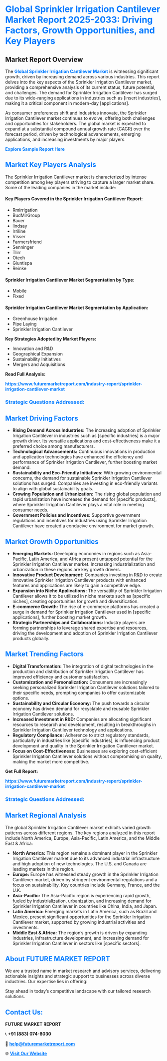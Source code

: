 <h1 style="color: #007BFF;">Global Sprinkler Irrigation Cantilever Market Report 2025-2033: Driving Factors, Growth Opportunities, and Key Players</h1>

<section id="overview">
<h2>Market Report Overview</h2>
<p>The <a href="https://www.futuremarketreport.com/industry-report/sprinkler-irrigation-cantilever-market" style="color: #007BFF; text-decoration: none;"><strong>Global Sprinkler Irrigation Cantilever Market</strong></a> is witnessing significant growth, driven by increasing demand across various industries. This report delves into the key aspects of the Sprinkler Irrigation Cantilever market, providing a comprehensive analysis of its current status, future potential, and challenges. The demand for Sprinkler Irrigation Cantilever has surged due to its wide-ranging applications in industries such as [insert industries], making it a critical component in modern-day [applications].</p>
<p>As consumer preferences shift and industries innovate, the Sprinkler Irrigation Cantilever market continues to evolve, offering both challenges and opportunities for stakeholders. The global market is expected to expand at a substantial compound annual growth rate (CAGR) over the forecast period, driven by technological advancements, emerging applications, and increasing investments by major players.</p>
</section>

<section id="overview">
<p><a href="https://www.futuremarketreport.com/request-sample/reportId=116518" style="color: #007BFF; text-decoration: none;"><strong>Explore Sample Report Here</strong></a></p>
</section>

<section id="key-players">
<h2 style="color: #007BFF;">Market Key Players Analysis</h2>
<p>The Sprinkler Irrigation Cantilever market is characterized by intense competition among key players striving to capture a larger market share. Some of the leading companies in the market include:</p>
<h4>Key Players Covered in the Sprinkler Irrigation Cantilever Report:</h4>
<ul><li>Rmirrigation</li><li>BudMirGroup</li><li>Bauer</li><li>lindsay</li><li>Irriline</li><li>Visser</li><li>Farmersfriend</li><li>Senninger</li><li>Tlirr</li><li>Otech</li><li>Giuntispa</li><li>Reinke</li></ul>
<h4>Sprinkler Irrigation Cantilever Market Segmentation by Type:</h4>
<ul><li>Mobile</li><li>Fixed</li></ul>

<h4>Sprinkler Irrigation Cantilever Market Segmentation by Application:</h4>
<ul><li>Greenhouse Irrigation</li><li>Pipe Laying</li><li>Sprinkler Irrigation Cantilever</li></ul>
<p><strong>Key Strategies Adopted by Market Players:</strong></p>
<ul>
<li>Innovation and R&D</li>
<li>Geographical Expansion</li>
<li>Sustainability Initiatives</li>
<li>Mergers and Acquisitions</li>
</ul>
</section>

<section>
<p><strong>Read Full Analysis: </strong></p><a href="https://www.futuremarketreport.com/industry-report/sprinkler-irrigation-cantilever-market" style="color: #007BFF; text-decoration: none;"><strong>https://www.futuremarketreport.com/industry-report/sprinkler-irrigation-cantilever-market</strong></a>
<h3 style="color: #007BFF;">Strategic Questions Addressed:</h3>
</section>

<section id="driving-factors">
<h2 style="color: #007BFF;">Market Driving Factors</h2>
<ul>
<li><strong>Rising Demand Across Industries:</strong> The increasing adoption of Sprinkler Irrigation Cantilever in industries such as [specific industries] is a major growth driver. Its versatile applications and cost-effectiveness make it a preferred choice among manufacturers.</li>
<li><strong>Technological Advancements:</strong> Continuous innovations in production and application technologies have enhanced the efficiency and performance of Sprinkler Irrigation Cantilever, further boosting market demand.</li>
<li><strong>Sustainability and Eco-Friendly Initiatives:</strong> With growing environmental concerns, the demand for sustainable Sprinkler Irrigation Cantilever solutions has surged. Companies are investing in eco-friendly variants to align with global sustainability goals.</li>
<li><strong>Growing Population and Urbanization:</strong> The rising global population and rapid urbanization have increased the demand for [specific products], where Sprinkler Irrigation Cantilever plays a vital role in meeting consumer needs.</li>
<li><strong>Government Policies and Incentives:</strong> Supportive government regulations and incentives for industries using Sprinkler Irrigation Cantilever have created a conducive environment for market growth.</li>
</ul>
</section>

<section id="growth-opportunities">
<h2 style="color: #007BFF;">Market Growth Opportunities</h2>
<ul>
<li><strong>Emerging Markets:</strong> Developing economies in regions such as Asia-Pacific, Latin America, and Africa present untapped potential for the Sprinkler Irrigation Cantilever market. Increasing industrialization and urbanization in these regions are key growth drivers.</li>
<li><strong>Innovative Product Development:</strong> Companies investing in R&D to create innovative Sprinkler Irrigation Cantilever products with enhanced features and applications are likely to gain a competitive edge.</li>
<li><strong>Expansion into Niche Applications:</strong> The versatility of Sprinkler Irrigation Cantilever allows it to be utilized in niche markets such as [specific niches], creating opportunities for growth and diversification.</li>
<li><strong>E-commerce Growth:</strong> The rise of e-commerce platforms has created a surge in demand for Sprinkler Irrigation Cantilever used in [specific applications], further boosting market growth.</li>
<li><strong>Strategic Partnerships and Collaborations:</strong> Industry players are forming partnerships to leverage shared expertise and resources, driving the development and adoption of Sprinkler Irrigation Cantilever products globally.</li>
</ul>
</section>

<section id="trending-factors">
<h2 style="color: #007BFF;">Market Trending Factors</h2>
<ul>
<li><strong>Digital Transformation:</strong> The integration of digital technologies in the production and distribution of Sprinkler Irrigation Cantilever has improved efficiency and customer satisfaction.</li>
<li><strong>Customization and Personalization:</strong> Consumers are increasingly seeking personalized Sprinkler Irrigation Cantilever solutions tailored to their specific needs, prompting companies to offer customizable options.</li>
<li><strong>Sustainability and Circular Economy:</strong> The push towards a circular economy has driven demand for recyclable and reusable Sprinkler Irrigation Cantilever solutions.</li>
<li><strong>Increased Investment in R&D:</strong> Companies are allocating significant resources to research and development, resulting in breakthroughs in Sprinkler Irrigation Cantilever technology and applications.</li>
<li><strong>Regulatory Compliance:</strong> Adherence to strict regulatory standards, particularly in industries like [specific industries], is influencing product development and quality in the Sprinkler Irrigation Cantilever market.</li>
<li><strong>Focus on Cost-Effectiveness:</strong> Businesses are exploring cost-efficient Sprinkler Irrigation Cantilever solutions without compromising on quality, making the market more competitive.</li>
</ul>
</section>

<section>
<p><strong>Get Full Report: </strong></p><a href="https://www.futuremarketreport.com/industry-report/sprinkler-irrigation-cantilever-market" style="color: #007BFF; text-decoration: none;"><strong>https://www.futuremarketreport.com/industry-report/sprinkler-irrigation-cantilever-market</strong></a>
<h3 style="color: #007BFF;">Strategic Questions Addressed:</h3>
</section>


<section id="regional-analysis">
<h2 style="color: #007BFF;">Market Regional Analysis</h2>
<p>The global Sprinkler Irrigation Cantilever market exhibits varied growth patterns across different regions. The key regions analyzed in this report include North America, Europe, Asia-Pacific, Latin America, and the Middle East & Africa:</p>
<ul>
<li><strong>North America:</strong> This region remains a dominant player in the Sprinkler Irrigation Cantilever market due to its advanced industrial infrastructure and high adoption of new technologies. The U.S. and Canada are leading markets in this region.</li>
<li><strong>Europe:</strong> Europe has witnessed steady growth in the Sprinkler Irrigation Cantilever market, driven by stringent environmental regulations and a focus on sustainability. Key countries include Germany, France, and the U.K.</li>
<li><strong>Asia-Pacific:</strong> The Asia-Pacific region is experiencing rapid growth, fueled by industrialization, urbanization, and increasing demand for Sprinkler Irrigation Cantilever in countries like China, India, and Japan.</li>
<li><strong>Latin America:</strong> Emerging markets in Latin America, such as Brazil and Mexico, present significant opportunities for the Sprinkler Irrigation Cantilever market, supported by growing industrial activities and investments.</li>
<li><strong>Middle East & Africa:</strong> The region’s growth is driven by expanding industries, infrastructure development, and increasing demand for Sprinkler Irrigation Cantilever in sectors like [specific sectors].</li>
</ul>
</section>

<footer>
<h2 style="color: #007BFF;">About FUTURE MARKET REPORT</h2>
<p>We are a trusted name in market research and advisory services, delivering actionable insights and strategic support to businesses across diverse industries. Our expertise lies in offering:</p>

<p>Stay ahead in today’s competitive landscape with our tailored research solutions.</p>

<h2 style="color: #007BFF;">Contact Us:</h2>
<p><strong>FUTURE MARKET REPORT</strong></p>
<p>📞 <strong>+91 (883) 074-8030</strong></p>
<p>📧 <strong><a href="mailto:help@futuremarketreport.com" style="color: #007BFF;">help@futuremarketreport.com</a></strong></p>
<p>🌐 <strong><a href="https://www.futuremarketreport.com/" style="color: #007BFF;">Visit Our Website</a></strong></p>
</footer>